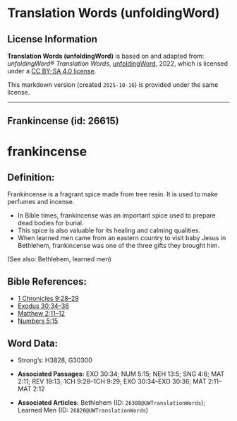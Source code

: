 # Translation Words (unfoldingWord)

## License Information

**Translation Words (unfoldingWord)** is based on and adapted from: _unfoldingWord® Translation Words_, [unfoldingWord](https://unfoldingword.org/utw), 2022, which is licensed under a [CC BY-SA 4.0 license](https://creativecommons.org/licenses/by-sa/4.0/legalcode.en).

This markdown version (created `2025-10-16`) is provided under the same license.



--------------------------------

## Frankincense (id: 26615)

frankincense
============

Definition:
-----------

Frankincense is a fragrant spice made from tree resin. It is used to make perfumes and incense.

* In Bible times, frankincense was an important spice used to prepare dead bodies for burial.
* This spice is also valuable for its healing and calming qualities.
* When learned men came from an eastern country to visit baby Jesus in Bethlehem, frankincense was one of the three gifts they brought him.

(See also: Bethlehem, learned men)

Bible References:
-----------------

* [1 Chronicles 9:28–29](https://ref.ly/1Chr9:28-1Chr9:29)
* [Exodus 30:34–36](https://ref.ly/Exod30:34-Exod30:36)
* [Matthew 2:11–12](https://ref.ly/Matt2:11-Matt2:12)
* [Numbers 5:15](https://ref.ly/Num5:15)

Word Data:
----------

* Strong’s: H3828, G30300

* **Associated Passages:** EXO 30:34; NUM 5:15; NEH 13:5; SNG 4:6; MAT 2:11; REV 18:13; 1CH 9:28–1CH 9:29; EXO 30:34–EXO 30:36; MAT 2:11–MAT 2:12
* **Associated Articles:** Bethlehem (ID: `26388@UWTranslationWords`); Learned Men (ID: `26820@UWTranslationWords`)

